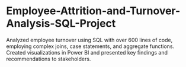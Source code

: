 # Employee-Attrition-and-Turnover-Analysis-SQL-Project
Analyzed employee turnover using SQL with over 600 lines of code, employing complex joins, case statements, and aggregate functions. Created visualizations in Power BI and presented key findings and recommendations to stakeholders.
